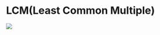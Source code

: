 # LCM(Least Common Multiple)

<img src="https://chart.apis.google.com/chart?cht=tx&chl=LCM(n%2C%5C%20m)%5C%20%3D%5C%20n%5C%20%5Ctimes%5C%20m%5C%20%5Cdiv%5C%20GCD(n%2C%5C%20m)" />
